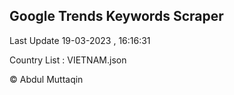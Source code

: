 

## Google Trends Keywords Scraper 
 
Last Update 19-03-2023 , 16:16:31

Country List :
VIETNAM.json



© Abdul Muttaqin 
